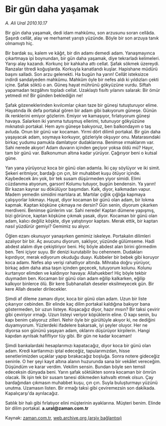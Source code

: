 # Bir gün daha yaşamak

*A. Ali Ural 2010.10.17*

<td class="news-spot">
<p>Bir gün daha yaşamak, dedi idam mahkûmu, son arzusunu soran cellâda. Şaşırdı cellât, alay ve merhamet yarıştı yüzünde. Böyle bir son arzuya tanık olmamıştı hiç.</p>
<p><p>Bir bardak su, kalem ve kâğıt, bir din adamı demedi adam. Yanaşmayınca çıkartmaya ipi boynundan, bir gün daha yaşamak, diye tekrarladı kelimeleri. Yarışı alay kazandı. Korkunç bir kahkaha attı cellat. Şafak sökmek üzereydi. Ranzalar titredi koğuşlarda. Korkuyla kanatlandı kuşlar. Hapishane müdürü başını salladı. Son arzu gelenekti. Ha bugün ha yarın! Cellât isteksizce indirdi sandalyeden mahkûmu. Mahkûm öyle bir nefes aldı ki yıldızları çekti içine. Şafak söktü o an. Güneş hayat mührünü gökyüzüne vurdu. Siftah yapamadan tezgâhını topladı cellat. Uzaklaştı fısıltı yılanını salarak: Bir ömür yetmedi mi! Bir günden beklediğin ne! 
<p>Şafak gözeneklerinden kıvılcımlar çıkan taze bir güneşi tutuşturuyor elime. Hayatında ilk defa portakal gören bir adam gibi bakıyorum güneşe. Günün ilk renklerini emiyor gözlerim. Emiyor ve kamaşıyor, fırlatıyorum güneşi havaya. Salarken iki yanıma tutuşmuş ellerimi, tutunuyor gökyüzüne mıknatıslı portakal. Hem aynı güneşe bakıyoruz, ben balkondayım o taş avluda. Onun bir günü var kocaman. Yirmi dört dilimli portakal. Bir gün daha yaşayacak adam, soymaya korkuyor, gözleriyle okşuyor onu. Matarasındaki birkaç yudumu pamukla damlatıyor dudaklarına. Benimse ırmaklarım var. Sahi nerede akıyor! Adam duvarın içinden geçiyor yoksa öldü mü? Hayır, tam bir günü var. Balkonumun altına kadar yürüyor. Çağırıyor beni o kutsal güne.
<p>Yan yana yürüyoruz koca bir günü olan adamla. İki çay söylüyor ve iki simit. Şekeri eritmiyor, bardağı çın çın, bir muhabbet kuşu ötüyor içinde. Kaybedecek ânı yok, bir tek susam düşürmeden yiyor simidi. Elimi cüzdanıma atıyorum, garson! Kolumu tutuyor, bugün bendensin. Ya yarın! Bir kazan kaynar su dökülüyor başımdan. Kalk, diyor, kalkmadan vapur. Madem yemedin simidini martılara at. Martılar çığlık çığlığa kapmaya çalışıyorlar lokmayı. Hayat, diyor kocaman bir günü olan adam, bir lokma kapmak. Kaptan köşküne çıkmaya ne dersin? Gün senin, diyorum çıkarken merdiveni. Benimse günlerim var. Sahi nerede! Kaptan dümene yapışmış, bizi görünce, kaptan köşküne çıkmak yasak, diyor. Kocaman bir günü olan adam, kalıcı değiliz köşkte, diye yatıştırıyor kaptanı. Merak ettik, bir kaptan nasıl yüzdürür gemiyi? Gemimiz su alıyor.
<p>Öğlen ezanı okunuyor yanaşırken gemimiz iskeleye. Portakalın dilimleri azalıyor bir bir. Aç avucunu diyorum, saklıyor, yüzünde gülümseme. Hadi abdest alalım diye çekiştiriyor beni. Hiç böyle abdest alan birini görmedim ben. Teni içiyor suyu. Bir denizi kurutabilir bu cehennem. Dudakları kıpırdıyor, merak ediyorum okuduğu duayı. Kubbeler bir bebek gibi koruyor koca adamı. Nefes alıp verişi rahatlıyor altında. Mihraba doğru yürüyor, birkaç adım daha atsa taşın içinden geçecek, tutuyorum kolunu. Kolunu kurtarıyor elimden ve kaldırıyor havaya: Allahuekber! Hiç böyle tekbir duymadım ben. Kocaman bir günü olan adam eğilip kalkarken, eğilip kalkıyor binlerce ölü. Bir kere Subhanallah deseler eksilmeyecek gün. Bir kere Allah deseler dirilecekler.
<p>Şimdi af dileme zamanı diyor, koca bir günü olan adam. Uzun bir liste çıkarıyor cebinden. Bir elinde kaç dilim portakal kaldığına bakıyor bana göstermeden, bir uzun listeye. Koşacağız diyor, hazır mısın? Bir taksi çevirir gibi çeviriyor ırmağı. Uzun listeyi veriyor köpüklerin eline. O kapı senin, bu kapı benim çalıyoruz zilleri. Nehir öyle bir gürültüyle akıyor ki, ne dediğini duyamıyorum. Yüzlerdeki ifadelere bakarsak, iyi şeyler oluyor. Her ne diyorsa son gününü yaşayan adam, oklarını düşürüyor kirpilerin. Hangi kapıdan ayrılsak hafifliyor tüy gibi. Bir gün ne kadar kocaman!
<p>Şimdi bankalardaki hesaplarımızı kapatacağız, diyor koca bir günü olan adam. Kredi kartlarımızı iptal edeceğiz, tapularımızdan, hisse senetlerimizden uçaklar yapıp bırakacağız boşluğa. Sonra notere gideceğiz seninle. O her şeyi kayıt altına alanın huzurunda sana bir vekâlet vereceğim. Düşündüm ve karar verdim. Vekilim sensin. Bundan böyle sen temsil edeceksin dünyada beni. Yarın şafak söktükten sonra kocaman bir ömrün olacak. İlk işin tek bir susam tanesi dökmeden kahvaltı etmek olsun. Çay bardağından çıkmasın muhabbet kuşu, çın çın. Suyla buluşturmayı yüzünü unutma. Uzamasın listen. Bir ırmağı taksi gibi çeviremezsin son dakikada. Kapalıçarşı'da ayrılacağız.
<p>Satılık bir halı gibi fırlatıyor elini müşterinin ayaklarına. Müşteri benim. Elinde bir dilim portakal. <b>a.ural@zaman.com.tr</b></p>
<a href="http://web.archive.org/web/20101130195631/mailto:a.ural@zaman.com.tr">
</a></p></p></p></p></p></p></p></td>

Kaynak: [zaman.com.tr](http://zaman.com.tr/yazar.do?yazino=1041047), [web.archive.org (arşiv bağlantısı)](http://web.archive.org/web/20101130195631/http://zaman.com.tr/yazar.do?yazino=1041047)
